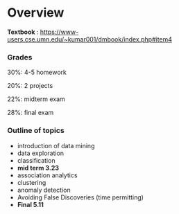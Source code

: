 # Overview

**Textbook** : https://www-users.cse.umn.edu/~kumar001/dmbook/index.php#item4

### **Grades**

30%: 4-5 homework

20%: 2 projects

22%: midterm exam

28%: final exam



### Outline of topics

- introduction of data mining
- data exploration
- classification
- **mid term 3.23**
- association analytics
- clustering
- anomaly detection
- Avoiding False Discoveries (time permitting)
- **Final 5.11**